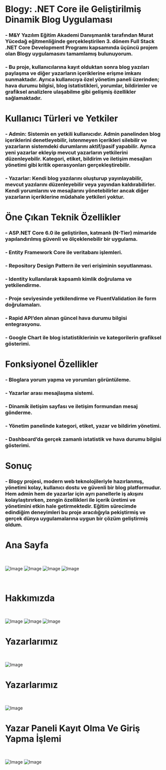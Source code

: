 # Blogy:  .NET Core ile Geliştirilmiş Dinamik Blog Uygulaması

### - M&Y Yazılım Eğitim Akademi Danışmanlık tarafından Murat Yücedağ eğitmenliğinde gerçekleştirilen 3. dönem Full Stack .NET Core Development Programı kapsamında üçüncü projem olan Blogy uygulamasını tamamlamış bulunuyorum.

### - Bu proje, kullanıcılarına kayıt olduktan sonra blog yazıları paylaşma ve diğer yazarların içeriklerine erişme imkanı sunmaktadır. Ayrıca kullanıcıya özel yönetim paneli üzerinden; hava durumu bilgisi, blog istatistikleri, yorumlar, bildirimler ve grafiksel analizlere ulaşabilme gibi gelişmiş özellikler sağlamaktadır.

# Kullanıcı Türleri ve Yetkiler

### - Admin: Sistemin en yetkili kullanıcıdır. Admin panelinden blog içeriklerini denetleyebilir, istenmeyen içerikleri silebilir ve yazarların sistemdeki durumlarını aktif/pasif yapabilir. Ayrıca yeni yazarlar ekleyip mevcut yazarların yetkilerini düzenleyebilir. Kategori, etiket, bildirim ve iletişim mesajları yönetimi gibi kritik operasyonları gerçekleştirebilir.

### - Yazarlar: Kendi blog yazılarını oluşturup yayınlayabilir, mevcut yazılarını düzenleyebilir veya yayından kaldırabilirler. Kendi yorumlarını ve mesajlarını yönetebilirler ancak diğer yazarların içeriklerine müdahale yetkileri yoktur.

# Öne Çıkan Teknik Özellikler

### - ASP.NET Core 6.0 ile geliştirilen, katmanlı (N-Tier) mimaride yapılandırılmış güvenli ve ölçeklenebilir bir uygulama.

### - Entity Framework Core ile veritabanı işlemleri.

### - Repository Design Pattern ile veri erişiminin soyutlanması.

### - Identity kullanılarak kapsamlı kimlik doğrulama ve yetkilendirme.

### - Proje seviyesinde yetkilendirme ve FluentValidation ile form doğrulamaları.

### - Rapid API’den alınan güncel hava durumu bilgisi entegrasyonu.

### - Google Chart ile blog istatistiklerinin ve kategorilerin grafiksel gösterimi.


# Fonksiyonel Özellikler


### - Bloglara yorum yapma ve yorumları görüntüleme.

### - Yazarlar arası mesajlaşma sistemi.

### - Dinamik iletişim sayfası ve iletişim formundan mesaj gönderme.

### - Yönetim panelinde kategori, etiket, yazar ve bildirim yönetimi.

### - Dashboard’da gerçek zamanlı istatistik ve hava durumu bilgisi gösterimi.

# Sonuç

### - Blogy projesi, modern web teknolojileriyle hazırlanmış, yönetimi kolay, kullanıcı dostu ve güvenli bir blog platformudur. Hem admin hem de yazarlar için ayrı panellerle iş akışını kolaylaştırırken, zengin özellikleri ile içerik üretimi ve yönetimini etkin hale getirmektedir. Eğitim sürecimde edindiğim deneyimleri bu proje aracılığıyla pekiştirmiş ve gerçek dünya uygulamalarına uygun bir çözüm geliştirmiş oldum.

# Ana Sayfa 
<br/>

![Image](https://github.com/user-attachments/assets/0aee4370-c811-403b-82d2-5e3cf1461bdb)
![Image](https://github.com/user-attachments/assets/e21903dd-ca4b-4b2c-b165-07a2bc98a51a)
![Image](https://github.com/user-attachments/assets/7dd1f785-9036-401a-bdb6-e7e6339d2c2c)
![Image](https://github.com/user-attachments/assets/dff4a677-2375-4a33-a9bd-d3a26d8e8ef7)

<br/>

# Hakkımızda
<br/>

![Image](https://github.com/user-attachments/assets/f2bf5049-6385-4f2f-b850-2039e0bca0c0)
![Image](https://github.com/user-attachments/assets/b92ea361-66ee-4043-a777-b5484e0110b6)
![Image](https://github.com/user-attachments/assets/55fceb95-5e6c-43e9-af96-472ae84aa593)


# Yazarlarımız
<br/>

![Image](https://github.com/user-attachments/assets/865aa35f-2728-428b-a0e8-f753ed7ea51b)


# Yazarlarımız
<br/>

![Image](https://github.com/user-attachments/assets/6926ac42-d923-42ec-a266-15bdd16fd57b)


# Yazar Paneli Kayıt Olma Ve Giriş Yapma İşlemi
<br/>

![Image](https://github.com/user-attachments/assets/ab3893a2-ce1c-4efd-b396-607248dc5f73)
![Image](https://github.com/user-attachments/assets/ff75e80c-74ce-4f96-9937-26cac45e21cc)

